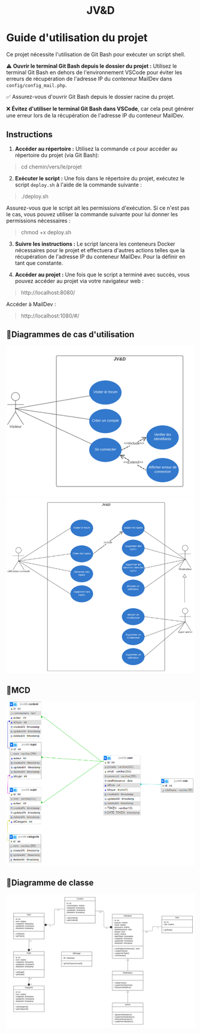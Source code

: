 <h1 align="center">JV&D</h1>

# Guide d'utilisation du projet

Ce projet nécessite l'utilisation de Git Bash pour exécuter un script shell.

⚠️ **Ouvrir le terminal Git Bash depuis le dossier du projet :** Utilisez le terminal Git Bash en dehors de l'environnement VSCode pour éviter les erreurs de récupération de l'adresse IP du conteneur MailDev dans `config/config_mail.php`.

✅ Assurez-vous d'ouvrir Git Bash depuis le dossier racine du projet.

❌ **Évitez d'utiliser le terminal Git Bash dans VSCode**, car cela peut générer une erreur lors de la récupération de l'adresse IP du conteneur MailDev.

## Instructions

1. **Accéder au répertoire :** Utilisez la commande `cd` pour accéder au répertoire du projet (via Git Bash):

> cd chemin/vers/le/projet

2. **Exécuter le script :** Une fois dans le répertoire du projet, exécutez le script `deploy.sh` à l'aide de la commande suivante :

> ./deploy.sh

Assurez-vous que le script ait les permissions d'exécution. Si ce n'est pas le cas, vous pouvez utiliser la commande suivante pour lui donner les permissions nécessaires :

> chmod +x deploy.sh

3. **Suivre les instructions :** Le script lancera les conteneurs Docker nécessaires pour le projet et effectuera d'autres actions telles que la récupération de l'adresse IP du conteneur MailDev. Pour la définir en tant que constante.

4. **Accéder au projet :** Une fois que le script a terminé avec succès, vous pouvez accéder au projet via votre navigateur web :

> http://localhost:8080/

Accéder à MailDev :
> http://localhost:1080/#/

## 📸Diagrammes de cas d'utilisation

![vue diagramme_cas_utilisation1](.github/assets/DiagrammeCasUtilisation1.png) ![vue diagramme_cas_utilisation2](.github/assets/diagrammeCasUtilisation2.png)<br>

## 📸MCD

![vue MCD](.github/assets/v2MCD.png)<br>

## 📸Diagramme de classe

![vue diagramme_classe](.github/assets/diagrammeClasseV2.png)<br>
